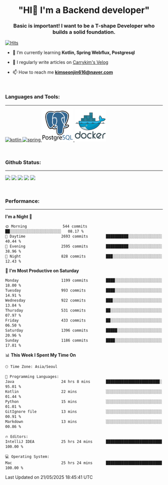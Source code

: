 <h1 align="center">"HI👋 I'm a Backend developer" </h1>
<h3 align="center">Basic is important! I want to be a T-shape Developer who builds a solid foundation.</h3>

[![Hits](https://hits.seeyoufarm.com/api/count/incr/badge.svg?url=https%3A%2F%2Fgithub.com%2Fgimseonjin&count_bg=%2318BFE5&title_bg=%23555555&icon=ko-fi.svg&icon_color=%23E7E7E7&title=hits&edge_flat=false)](https://hits.seeyoufarm.com)

- 🌱 I’m currently learning **Kotlin, Spring Webflux, Postgresql**

- 📝 I regularly write articles on [Carrykim's Velog](https://velog.io/@carrykim)

- 📫 How to reach me **kimseonjin616@naver.com**

<br/>

<h3 align="left">Languages and Tools:</h3>

***

<p align="left"> 
 <a href="https://kotlinlang.org" target="_blank" rel="noreferrer"> <img src="https://www.vectorlogo.zone/logos/kotlinlang/kotlinlang-icon.svg" alt="kotlin" width="20%" height="20%"/> </a>
<a href="https://spring.io/" target="_blank" rel="noreferrer"> <img src="https://www.vectorlogo.zone/logos/springio/springio-icon.svg" alt="spring" width="20%" height="20%"/> </a>
<a href="https://www.postgresql.org" target="_blank" rel="noreferrer"> <img src="https://raw.githubusercontent.com/devicons/devicon/master/icons/postgresql/postgresql-original-wordmark.svg" alt="postgresql" width="20%" height="20%"/> </a>
 <a href="https://www.docker.com/" target="_blank" rel="noreferrer"> <img src="https://raw.githubusercontent.com/devicons/devicon/master/icons/docker/docker-original-wordmark.svg" alt="docker" width="20%" height="20%"/> </a>
 </p>
</p>

<br/>

<h3 align="left">Github Status:</h3>

***

![](http://github-profile-summary-cards.vercel.app/api/cards/profile-details?username=gimseonjin&theme=nord_bright)
![](http://github-profile-summary-cards.vercel.app/api/cards/repos-per-language?username=gimseonjin&theme=nord_bright)
![](http://github-profile-summary-cards.vercel.app/api/cards/most-commit-language?username=gimseonjin&theme=nord_bright)
![](http://github-profile-summary-cards.vercel.app/api/cards/stats?username=gimseonjin&theme=nord_bright)
![](http://github-profile-summary-cards.vercel.app/api/cards/productive-time?username=gimseonjin&theme=nord_bright&utcOffset=8)


<br/>

<h3 align="left">Performance:</h3>

***

<!--START_SECTION:waka-->
**I'm a Night 🦉** 

```text
🌞 Morning                544 commits         ██░░░░░░░░░░░░░░░░░░░░░░░   08.17 % 
🌆 Daytime                2693 commits        ██████████░░░░░░░░░░░░░░░   40.44 % 
🌃 Evening                2595 commits        ██████████░░░░░░░░░░░░░░░   38.96 % 
🌙 Night                  828 commits         ███░░░░░░░░░░░░░░░░░░░░░░   12.43 % 
```
📅 **I'm Most Productive on Saturday** 

```text
Monday                   1199 commits        ████░░░░░░░░░░░░░░░░░░░░░   18.00 % 
Tuesday                  993 commits         ████░░░░░░░░░░░░░░░░░░░░░   14.91 % 
Wednesday                922 commits         ███░░░░░░░░░░░░░░░░░░░░░░   13.84 % 
Thursday                 531 commits         ██░░░░░░░░░░░░░░░░░░░░░░░   07.97 % 
Friday                   433 commits         ██░░░░░░░░░░░░░░░░░░░░░░░   06.50 % 
Saturday                 1396 commits        █████░░░░░░░░░░░░░░░░░░░░   20.96 % 
Sunday                   1186 commits        ████░░░░░░░░░░░░░░░░░░░░░   17.81 % 
```


📊 **This Week I Spent My Time On** 

```text
🕑︎ Time Zone: Asia/Seoul

💬 Programming Languages: 
Java                     24 hrs 8 mins       ████████████████████████░   95.01 % 
Kotlin                   22 mins             ░░░░░░░░░░░░░░░░░░░░░░░░░   01.44 % 
Python                   15 mins             ░░░░░░░░░░░░░░░░░░░░░░░░░   01.01 % 
GitIgnore file           13 mins             ░░░░░░░░░░░░░░░░░░░░░░░░░   00.91 % 
Markdown                 13 mins             ░░░░░░░░░░░░░░░░░░░░░░░░░   00.86 % 

🔥 Editors: 
IntelliJ IDEA            25 hrs 24 mins      █████████████████████████   100.00 % 

💻 Operating System: 
Mac                      25 hrs 24 mins      █████████████████████████   100.00 % 
```


 Last Updated on 21/05/2025 18:45:41 UTC
<!--END_SECTION:waka-->

<div align="center">
  
